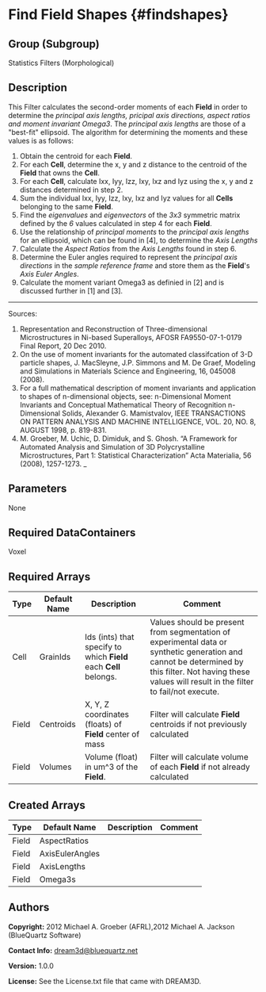 Find Field Shapes {#findshapes}
======

## Group (Subgroup) ##
Statistics Filters (Morphological)

## Description ##
This Filter calculates the second-order moments of each **Field** in order to determine the *principal axis lengths, pricipal axis directions, aspect ratios and moment invariant Omega3*.  The *principal axis lengths* are those of a "best-fit" ellipsoid.  The algorithm for determining the moments and these values is as follows:

1. Obtain the centroid for each **Field**.
2. For each **Cell**, determine the x, y and z distance to the centroid of the **Field** that owns the **Cell**.
3. For each **Cell**, calculate Ixx, Iyy, Izz, Ixy, Ixz and Iyz using the x, y and z distances determined in step 2.
4. Sum the individual Ixx, Iyy, Izz, Ixy, Ixz and Iyz values for all **Cells** belonging to the same **Field**.
5. Find the *eigenvalues* and *eigenvectors* of the *3x3* symmetric matrix defined by the *6* values calculated in step 4 for each **Field**.
6. Use the relationship of *principal moments* to the *principal axis lengths* for an ellipsoid, which can be found in [4], to determine the *Axis Lengths*
7. Calculate the *Aspect Ratios* from the *Axis Lengths* found in step 6.
8. Determine the Euler angles required to represent the *principal axis directions* in the *sample reference frame* and store them as the **Field**'s *Axis Euler Angles*.
9. Calculate the moment variant Omega3 as definied in [2] and is discussed further in [1] and [3].


------------
Sources: 

1. Representation and Reconstruction of Three-dimensional
Microstructures in Ni-based Superalloys, AFOSR FA9550-07-1-0179 Final Report, 20 Dec 2010.
2. On the use of moment invariants for the automated classifcation of 3-D particle shapes, J.
MacSleyne, J.P. Simmons and M. De Graef, Modeling and Simulations in Materials Science
and Engineering, 16, 045008 (2008). 
3.   For a full mathematical description of moment invariants and application to shapes of n-dimensional objects, see:
n-Dimensional Moment Invariants and
Conceptual Mathematical Theory of
Recognition n-Dimensional Solids,
Alexander G. Mamistvalov, IEEE TRANSACTIONS ON PATTERN ANALYSIS AND MACHINE INTELLIGENCE, VOL. 20, NO. 8, AUGUST 1998, p. 819-831.
4. M. Groeber, M. Uchic, D. Dimiduk, and S. Ghosh. “A Framework for Automated Analysis and Simulation of 3D Polycrystalline Microstructures, Part 1: Statistical Characterization” Acta Materialia, 56 (2008), 1257-1273. 
_


## Parameters ##
None

## Required DataContainers ##
Voxel

## Required Arrays ##

| Type | Default Name | Description | Comment |
|------|--------------|-------------|---------|
| Cell | GrainIds | Ids (ints) that specify to which **Field** each **Cell** belongs. | Values should be present from segmentation of experimental data or synthetic generation and cannot be determined by this filter. Not having these values will result in the filter to fail/not execute. |
| Field | Centroids | X, Y, Z coordinates (floats) of **Field** center of mass | Filter will calculate **Field** centroids if not previously calculated |
| Field | Volumes | Volume (float) in um^3 of the **Field**. | Filter will calculate volume of each **Field** if not already calculated |

## Created Arrays ##

| Type | Default Name | Description | Comment |
|------|--------------|-------------|---------|
| Field | AspectRatios |  |  |
| Field | AxisEulerAngles |  |  |
| Field | AxisLengths |  |  |
| Field | Omega3s |  |  |

## Authors ##

**Copyright:** 2012 Michael A. Groeber (AFRL),2012 Michael A. Jackson (BlueQuartz Software)

**Contact Info:** dream3d@bluequartz.net

**Version:** 1.0.0

**License:**  See the License.txt file that came with DREAM3D.



